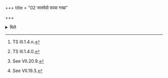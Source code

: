 +++
title = "02 जातवेदो वपया गच्छ"

+++

<details><summary>थिते</summary>

2. After (the Hotr̥) has uttered vaṣaṭ (at the end of his verse), with jātavedo vapayā gaccha devān...[^1] having offered (the omentum), having stepped back, with devebhyaḥ svāha[^2] having offered the second peri-omentum-libation[^3] standing to the north, he pours ghee on that opening (on the body of the animal) from where the omentum was extracted.[^4]  


[^1]: TS III.1.4.n.  

[^2]: TS III.1.4.0.  

[^3]: See VII.20.9.  

[^4]: See VII.19.3.
</details>
